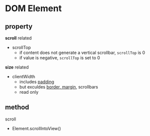 # DOM Element

## property

**scroll** related

- scrollTop
  - if content does not generate a vertical scrollbar, `scrollTop` is 0
  - if value is negative, `scrollTop` is set to 0

**size** related

- clientWidth
  - includes [padding](css-box-model-properties.md)
  - but exculdes [border, margin](css-box-model-properties.md), scrollbars
  - read only

## method

scroll

- Element.scrollIntoView()